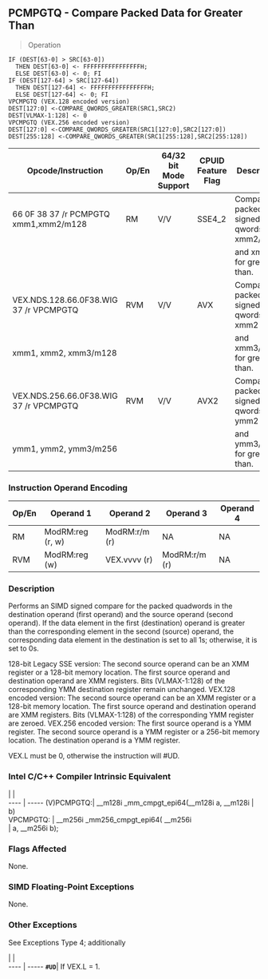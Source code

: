 ## PCMPGTQ  -  Compare Packed Data for Greater Than

> Operation

``` slim
IF (DEST[63-0] > SRC[63-0])
  THEN DEST[63-0] <- FFFFFFFFFFFFFFFFH;
  ELSE DEST[63-0] <- 0; FI
IF (DEST[127-64] > SRC[127-64])
  THEN DEST[127-64] <- FFFFFFFFFFFFFFFFH;
  ELSE DEST[127-64] <- 0; FI
VPCMPGTQ (VEX.128 encoded version)
DEST[127:0] <-COMPARE_QWORDS_GREATER(SRC1,SRC2)
DEST[VLMAX-1:128] <- 0
VPCMPGTQ (VEX.256 encoded version)
DEST[127:0] <-COMPARE_QWORDS_GREATER(SRC1[127:0],SRC2[127:0])
DEST[255:128] <-COMPARE_QWORDS_GREATER(SRC1[255:128],SRC2[255:128])

```

 Opcode/Instruction                    | Op/En| 64/32 bit Mode Support| CPUID Feature Flag| Description                              
 ---  | --- | --- | --- | ---
 66 0F 38 37 /r PCMPGTQ xmm1,xmm2/m128 | RM   | V/V                   | SSE4_2            | Compare packed signed qwords in xmm2/m128
                                       |      |                       |                   | and xmm1 for greater than.               
 VEX.NDS.128.66.0F38.WIG 37 /r VPCMPGTQ| RVM  | V/V                   | AVX               | Compare packed signed qwords in xmm2     
 xmm1, xmm2, xmm3/m128                 |      |                       |                   | and xmm3/m128 for greater than.          
 VEX.NDS.256.66.0F38.WIG 37 /r VPCMPGTQ| RVM  | V/V                   | AVX2              | Compare packed signed qwords in ymm2     
 ymm1, ymm2, ymm3/m256                 |      |                       |                   | and ymm3/m256 for greater than.          

### Instruction Operand Encoding
 Op/En| Operand 1       | Operand 2    | Operand 3    | Operand 4
 ---  | --- | --- | --- | ---
 RM   | ModRM:reg (r, w)| ModRM:r/m (r)| NA           | NA       
 RVM  | ModRM:reg (w)   | VEX.vvvv (r) | ModRM:r/m (r)| NA       

### Description
Performs an SIMD signed compare for the packed quadwords in the destination
operand (first operand) and the source operand (second operand). If the data
element in the first (destination) operand is greater than the corresponding
element in the second (source) operand, the corresponding data element in the
destination is set to all 1s; otherwise, it is set to 0s.

128-bit Legacy SSE version: The second source operand can be an XMM register
or a 128-bit memory location. The first source operand and destination operand
are XMM registers. Bits (VLMAX-1:128) of the corresponding YMM destination register
remain unchanged. VEX.128 encoded version: The second source operand can be
an XMM register or a 128-bit memory location. The first source operand and destination
operand are XMM registers. Bits (VLMAX-1:128) of the corresponding YMM register
are zeroed. VEX.256 encoded version: The first source operand is a YMM register.
The second source operand is a YMM register or a 256-bit memory location. The
destination operand is a YMM register.

<aside class="notification">
VEX.L must be 0, otherwise the instruction will #UD.
</aside>



### Intel C/C++ Compiler Intrinsic Equivalent
   | |  
---- | -----
 (V)PCMPGTQ:| __m128i _mm_cmpgt_epi64(__m128i a, __m128i
            | b)                                        
 VPCMPGTQ:  | __m256i _mm256_cmpgt_epi64( __m256i       
            | a, __m256i b);                            

### Flags Affected
None.


### SIMD Floating-Point Exceptions
None.


### Other Exceptions
See Exceptions Type 4; additionally

   | |  
---- | -----
 **``#UD``**| If VEX.L = 1.
